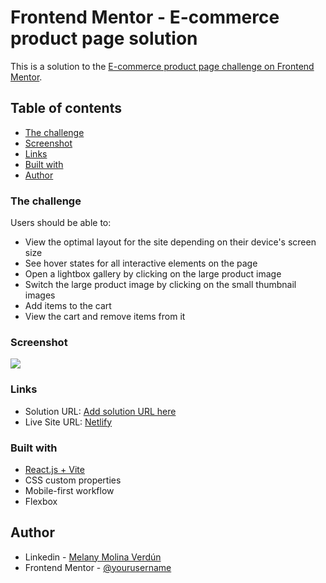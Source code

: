 # Frontend Mentor - E-commerce product page solution

This is a solution to the [E-commerce product page challenge on Frontend Mentor](https://www.frontendmentor.io/challenges/ecommerce-product-page-UPsZ9MJp6).

## Table of contents

  - [The challenge](#the-challenge)
  - [Screenshot](#screenshot)
  - [Links](#links)
  - [Built with](#built-with)
  - [Author](#author)

### The challenge

Users should be able to:

- View the optimal layout for the site depending on their device's screen size
- See hover states for all interactive elements on the page
- Open a lightbox gallery by clicking on the large product image
- Switch the large product image by clicking on the small thumbnail images
- Add items to the cart
- View the cart and remove items from it

### Screenshot

![](./screenshot.jpg)


### Links

- Solution URL: [Add solution URL here](https://your-solution-url.com)
- Live Site URL: [Netlify](https://imaginative-fenglisu-aa877a.netlify.app/)


### Built with

- [React.js + Vite](https://reactjs.org/) 
- CSS custom properties
- Mobile-first workflow
- Flexbox


## Author

- Linkedin - [Melany Molina Verdún](https://www.linkedin.com/in/melany-molina-verdun)
- Frontend Mentor - [@yourusername](https://www.frontendmentor.io/profile/melmln)


